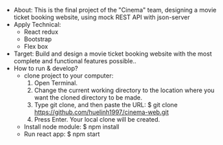 - About: This is the final project of the "Cinema" team, designing a movie ticket booking website, using mock REST API with json-server
- Apply Technical:
    + React redux
    + Bootstrap
    + Flex box
- Target: Build and design a movie ticket booking website with the most complete and functional features possible..
- How to run & develop?
    + clone project to your computer:
        1. Open Terminal.
        2. Change the current working directory to the location where you want the cloned directory to be made.
        3. Type git clone, and then paste the URL: $ git clone https://github.com/huelinh1997/cinema-web.git
        4. Press Enter. Your local clone will be created.
    + Install node module: $ npm install
    + Run react app: $ npm start
